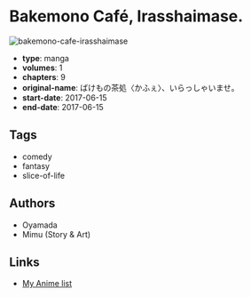 # Bakemono Café, Irasshaimase.

![bakemono-cafe-irasshaimase](https://cdn.myanimelist.net/images/manga/3/209750.jpg)

-   **type**: manga
-   **volumes**: 1
-   **chapters**: 9
-   **original-name**: ばけもの茶処〈かふぇ〉、いらっしゃいませ。
-   **start-date**: 2017-06-15
-   **end-date**: 2017-06-15

## Tags

-   comedy
-   fantasy
-   slice-of-life

## Authors

-   Oyamada
-   Mimu (Story & Art)

## Links

-   [My Anime list](https://myanimelist.net/manga/107568/Bakemono_Caf%C3%A9_Irasshaimase)
